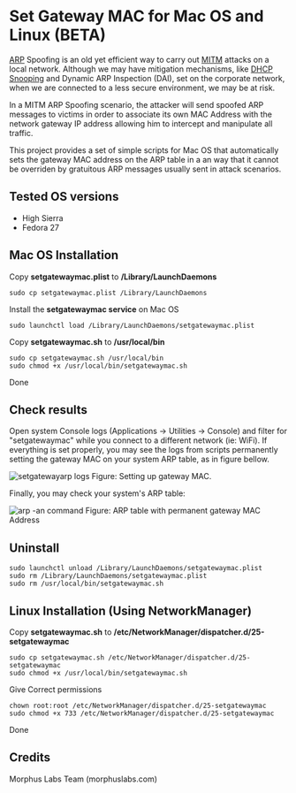 # Set Gateway MAC for Mac OS and Linux (BETA)

[ARP](https://en.wikipedia.org/wiki/Address_Resolution_Protocol) Spoofing is an old yet efficient way to carry out [MITM](https://en.wikipedia.org/wiki/Man-in-the-middle_attack) attacks on a local network. Although we may have mitigation mechanisms, like [DHCP Snooping](https://en.wikipedia.org/wiki/DHCP_snooping) and Dynamic ARP Inspection (DAI), set on the corporate network, when we are connected to a less secure environment, we may be at risk.

In a MITM ARP Spoofing scenario, the attacker will send spoofed ARP messages to victims in order to associate its own MAC Address with the network gateway IP address allowing him to intercept and manipulate all traffic.

This project provides a set of simple scripts for Mac OS that automatically sets the gateway MAC address on the ARP table in a an way that it cannot be overriden by gratuitous ARP messages usually sent in attack scenarios.

## Tested OS versions

* High Sierra
* Fedora 27

## Mac OS Installation

Copy **setgatewaymac.plist** to **/Library/LaunchDaemons**
```
sudo cp setgatewaymac.plist /Library/LaunchDaemons
```
Install the **setgatewaymac service** on Mac OS
```
sudo launchctl load /Library/LaunchDaemons/setgatewaymac.plist
```
Copy **setgatewaymac.sh** to **/usr/local/bin**
```
sudo cp setgatewaymac.sh /usr/local/bin
sudo chmod +x /usr/local/bin/setgatewaymac.sh
```
Done

## Check results

Open system Console logs (Applications -> Utilities -> Console) and filter for "setgatewaymac" while you connect to a different network (ie: WiFi). If everything is set properly, you may see the logs from scripts permanently setting the gateway MAC on your system ARP table, as in figure bellow.

![setgatewayarp logs](https://cdn-images-1.medium.com/max/1600/1*znuMKd2kdj-HU-NiGths2w.png)
Figure: Setting up gateway MAC.

Finally, you may check your system's ARP table:

![arp -an command](https://cdn-images-1.medium.com/max/1600/1*umkKNpDaRGyzJrjXdTTx7w.png)
Figure: ARP table with permanent gateway MAC Address

## Uninstall
```
sudo launchctl unload /Library/LaunchDaemons/setgatewaymac.plist
sudo rm /Library/LaunchDaemons/setgatewaymac.plist
sudo rm /usr/local/bin/setgatewaymac.sh
```

## Linux Installation (Using NetworkManager)

Copy **setgatewaymac.sh** to **/etc/NetworkManager/dispatcher.d/25-setgatewaymac**
```
sudo cp setgatewaymac.sh /etc/NetworkManager/dispatcher.d/25-setgatewaymac
sudo chmod +x /usr/local/bin/setgatewaymac.sh
```
Give Correct permissions
```
chown root:root /etc/NetworkManager/dispatcher.d/25-setgatewaymac
sudo chmod +x 733 /etc/NetworkManager/dispatcher.d/25-setgatewaymac
```
Done

## Credits
Morphus Labs Team (morphuslabs.com)

